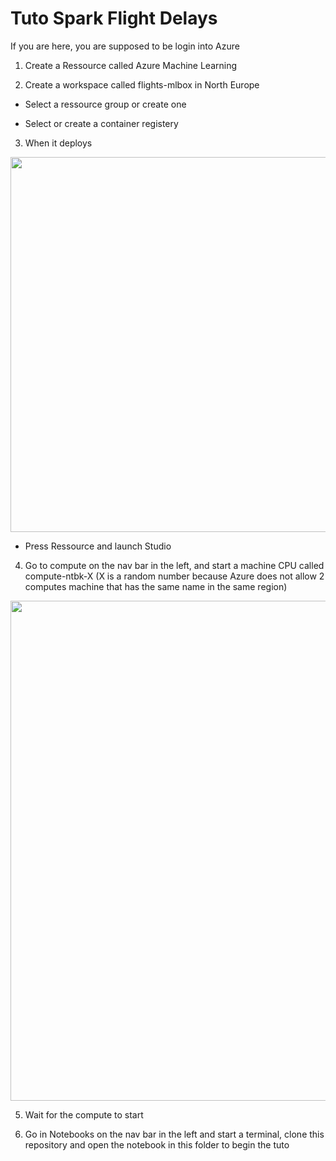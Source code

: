 # Tuto Spark Flight Delays

If you are here, you are supposed to be login into Azure

1. Create a Ressource called Azure Machine Learning

2. Create a workspace called flights-mlbox in North Europe 

* Select a ressource group or create one

* Select or create a container registery

3. When it deploys

<img src="https://user-images.githubusercontent.com/26376087/204029238-dccf0545-ea92-42bb-80bd-0f50efede7b3.png" width=600px>

* Press Ressource and launch Studio

4. Go to compute on the nav bar in the left, and start a machine CPU called compute-ntbk-X (X is a random number because Azure does not allow 2 computes machine that has the same name in the same region)

<img src="https://user-images.githubusercontent.com/26376087/204029909-5b3cf6bd-a64b-40ba-a40b-2246c3950f48.png" width=800px>

5. Wait for the compute to start

6. Go in Notebooks on the nav bar in the left and start a terminal, clone this repository and open the notebook in this folder to begin the tuto
